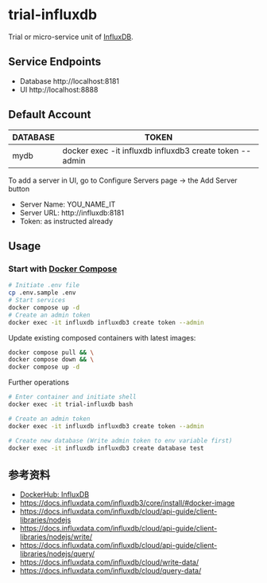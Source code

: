 # trial-influxdb

Trial or micro-service unit of [InfluxDB](https://docs.influxdata.com/).

## Service Endpoints

- Database http://localhost:8181
- UI http://localhost:8888

## Default Account

| DATABASE | TOKEN                                                   |
| -------- | ------------------------------------------------------- |
| mydb     | docker exec -it influxdb influxdb3 create token --admin |

To add a server in UI, go to Configure Servers page → the Add Server button

- Server Name: YOU_NAME_IT
- Server URL: http://influxdb:8181
- Token: as instructed already

## Usage

### Start with [Docker Compose](https://docs.docker.com/compose/)

```bash
# Initiate .env file
cp .env.sample .env
# Start services
docker compose up -d
# Create an admin token
docker exec -it influxdb influxdb3 create token --admin
```

Update existing composed containers with latest images:

```bash
docker compose pull && \
docker compose down && \
docker compose up -d
```

Further operations

```bash
# Enter container and initiate shell
docker exec -it trial-influxdb bash

# Create an admin token
docker exec -it influxdb influxdb3 create token --admin

# Create new database (Write admin token to env variable first)
docker exec -it influxdb influxdb3 create database test
```

## 参考资料

- [DockerHub: InfluxDB](https://hub.docker.com/_/influxdb)
- https://docs.influxdata.com/influxdb3/core/install/#docker-image
- https://docs.influxdata.com/influxdb/cloud/api-guide/client-libraries/nodejs
- https://docs.influxdata.com/influxdb/cloud/api-guide/client-libraries/nodejs/write/
- https://docs.influxdata.com/influxdb/cloud/api-guide/client-libraries/nodejs/query/
- https://docs.influxdata.com/influxdb/cloud/write-data/
- https://docs.influxdata.com/influxdb/cloud/query-data/
